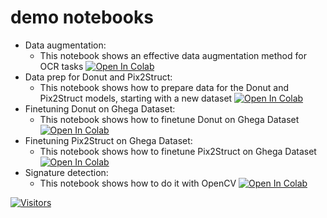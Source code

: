 # demo notebooks

* Data augmentation: 
  - This notebook shows an effective data augmentation method for OCR tasks [![Open In Colab](https://colab.research.google.com/assets/colab-badge.svg)](https://colab.research.google.com/github/Toon-nooT/notebooks/blob/main/OCR_data_augmentations.ipynb)
* Data prep for Donut and Pix2Struct: 
  - This notebook shows how to prepare data for the Donut and Pix2Struct models, starting with a new dataset [![Open In Colab](https://colab.research.google.com/assets/colab-badge.svg)](https://colab.research.google.com/github/Toon-nooT/notebooks/blob/main/Donut_vs_pix2struct_1_Ghega_data_prep.ipynb)
* Finetuning Donut on Ghega Dataset: 
  - This notebook shows how to finetune Donut on Ghega Dataset [![Open In Colab](https://colab.research.google.com/assets/colab-badge.svg)](https://colab.research.google.com/github/Toon-nooT/notebooks/blob/main/Donut_vs_pix2struct_2_Ghega_donut.ipynb)
* Finetuning Pix2Struct on Ghega Dataset: 
  - This notebook shows how to finetune Pix2Struct on Ghega Dataset [![Open In Colab](https://colab.research.google.com/assets/colab-badge.svg)](https://colab.research.google.com/github/Toon-nooT/notebooks/blob/main/Donut_vs_pix2struct_3_Ghega_Pix2Struct.ipynb)
* Signature detection:
  - This notebook shows how to do it with OpenCV [![Open In Colab](https://colab.research.google.com/assets/colab-badge.svg)](https://colab.research.google.com/github/Toon-nooT/notebooks/blob/main/Signature_Detection_OpenCV.ipynb)




















[![Visitors](https://api.visitorbadge.io/api/combined?path=https%3A%2F%2Fgithub.com%2FToon-nooT%2Fnotebooks&label=%23&countColor=%23263759)](https://visitorbadge.io/status?path=https%3A%2F%2Fgithub.com%2FToon-nooT%2Fnotebooks)

